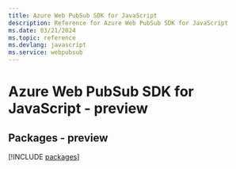 ```yaml
---
title: Azure Web PubSub SDK for JavaScript
description: Reference for Azure Web PubSub SDK for JavaScript
ms.date: 03/21/2024
ms.topic: reference
ms.devlang: javascript
ms.service: webpubsub
---
```

# Azure Web PubSub SDK for JavaScript - preview
## Packages - preview
[!INCLUDE [packages](web-pubsub-index.md)]